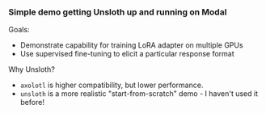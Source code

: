 ### Simple demo getting Unsloth up and running on Modal

Goals:
- Demonstrate capability for training LoRA adapter on multiple GPUs
- Use supervised fine-tuning to elicit a particular response format

Why Unsloth?
- `axolotl` is higher compatibility, but lower performance.
- `unsloth` is a more realistic "start-from-scratch" demo - I haven't used it before!

